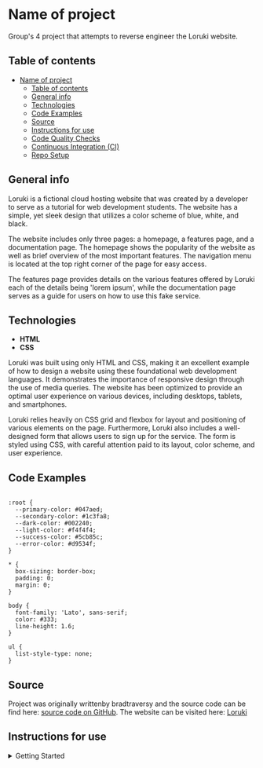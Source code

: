 # Name of project

Group's 4 project that attempts to reverse engineer the Loruki website.

## Table of contents

- [Name of project](#name-of-project)
  - [Table of contents](#table-of-contents)
  - [General info](#general-info)
  - [Technologies](#technologies)
  - [Code Examples](#code-examples)
  - [Source](#source)
  - [Instructions for use](#instructions-for-use)
  - [Code Quality Checks](#code-quality-checks)
  - [Continuous Integration (CI)](#continuous-integration-ci)
  - [Repo Setup](#repo-setup)

## General info

Loruki is a fictional cloud hosting website that was created by a developer to
serve as a tutorial for web development students. The website has a simple, yet
sleek design that utilizes a color scheme of blue, white, and black.

The website includes only three pages: a homepage, a features page, and a
documentation page. The homepage shows the popularity of the website as well as
brief overview of the most important features. The navigation menu is located at
the top right corner of the page for easy access.

The features page provides details on the various features offered by Loruki
each of the details being 'lorem ipsum', while the documentation page serves as
a guide for users on how to use this fake service.

## Technologies

- **HTML**
- **CSS**

Loruki was built using only HTML and CSS, making it an excellent example of how
to design a website using these foundational web development languages. It
demonstrates the importance of responsive design through the use of media
queries. The website has been optimized to provide an optimal user experience on
various devices, including desktops, tablets, and smartphones.

Loruki relies heavily on CSS grid and flexbox for layout and positioning of
various elements on the page. Furthermore, Loruki also includes a well-designed
form that allows users to sign up for the service. The form is styled using CSS,
with careful attention paid to its layout, color scheme, and user experience.

## Code Examples

```@import url('https://fonts.googleapis.com/css2?family=Lato:wght@300&display=swap');

:root {
  --primary-color: #047aed;
  --secondary-color: #1c3fa8;
  --dark-color: #002240;
  --light-color: #f4f4f4;
  --success-color: #5cb85c;
  --error-color: #d9534f;
}

* {
  box-sizing: border-box;
  padding: 0;
  margin: 0;
}

body {
  font-family: 'Lato', sans-serif;
  color: #333;
  line-height: 1.6;
}

ul {
  list-style-type: none;
}

```

## Source

Project was originally writtenby bradtraversy and the source code can be find
here: [source code on GitHub](https://github.com/bradtraversy/loruki-website).
The website can be visited here:
[Loruki](https://michaelfrieze-loruki.netlify.app/index.html)

## Instructions for use

<details>
  <summary>Getting Started</summary>

<!-- a guide to using this repository -->

1. `git clone git@github.com:HackYourFutureBelgium/template-markdown.git`
2. `cd template-markdown`
3. `npm install`

## Code Quality Checks

- `npm run format`: Makes sure all the code in this repository is well-formatted
  (looks good).
- `npm run lint:ls`: Checks to make sure all folder and file names match the
  repository conventions.
- `npm run lint:md`: Will lint all of the Markdown files in this repository.
- `npm run lint:css`: Will lint all of the CSS files in this repository.
- `npm run validate:html`: Validates all HTML files in your project.
- `npm run spell-check`: Goes through all the files in this repository looking
  for words it doesn't recognize. Just because it says something is a mistake
  doesn't mean it is! It doesn't know every word in the world. You can add new
  correct words to the [./.cspell.json](./.cspell.json) file so they won't cause
  an error.
- `npm run accessibility -- ./path/to/file.html`: Runs an accessibility analysis
  on all HTML files in the given path and writes the report to
  `/accessibility_report`

## Continuous Integration (CI)

When you open a PR to `main`/`master` in your repository, GitHub will
automatically do a linting check on the code in this repository, you can see
this in the[./.github/workflows/lint.yml](./.github/workflows/lint.yml) file.

If the linting fails, you will not be able to merge the PR. You can double check
that your code will pass before pushing by running the code quality scripts
locally.

## Repo Setup

- Give each member _write_ access to the repo (if it's a group project)
- Turn on GitHub Pages and put a link to your website in the repo's description
- Turn on GitHub Actions
- in the _Branches_ section of your repo's settings make sure:
  - The repository
    [requires a review](https://github.blog/2018-03-23-require-multiple-reviewers/)
    before pull requests can be merged.
  - The `master`/`main` branch must "_Require status checks to pass before
    merging_"
  - The `master`/`main` branch must "_Require require branches to be up to date
    before merging_"

</details>
